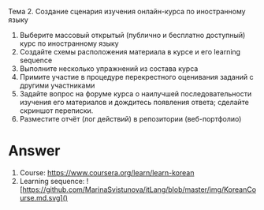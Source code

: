 Тема 2. Создание сценария изучения онлайн-курса по иностранному языку
1. Выберите массовый открытый (публично и бесплатно доступный) курс по иностранному языку
2. Создайте схемы расположения материала в курсе и его learning sequence
3. Выполните несколько упражнений из состава курса
4. Примите участие в процедуре перекрестного оценивания заданий с другими участниками
5. Задайте вопрос на форуме курса о наилучшей последовательности изучения его материалов и дождитесь появления ответа;
   сделайте скриншот переписки.
6. Разместите отчёт (лог действий) в репозитории (веб-портфолио)

# Answer
1. Course: https://www.coursera.org/learn/learn-korean
2. Learning sequence:
   ![https://github.com/MarinaSvistunova/itLang/blob/master/img/KoreanCourse.md.svg]()
